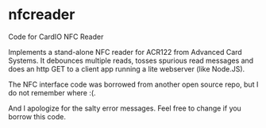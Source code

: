 nfcreader
=========

Code for CardIO NFC Reader

Implements a stand-alone NFC reader for ACR122 from Advanced Card Systems. It debounces multiple reads, tosses spurious read messages and does an http GET to a client app running a lite webserver (like Node.JS).

The NFC interface code was borrowed from another open source repo, but I do not remember where :(.

And I apologize for the salty error messages. Feel free to change if you borrow this code.

